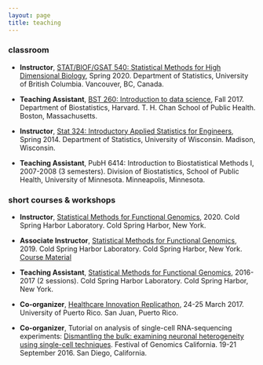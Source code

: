 ```yaml
---
layout: page
title: teaching
---
```


<!-- Global site tag (gtag.js) - Google Analytics -->
<script async src="https://www.googletagmanager.com/gtag/js?id=UA-110175023-1"></script>
<script>
  window.dataLayer = window.dataLayer || [];
  function gtag(){dataLayer.push(arguments);}
  gtag('js', new Date());

  gtag('config', 'UA-110175023-1');
</script>


### classroom

- **Instructor**, [STAT/BIOF/GSAT 540: Statistical Methods for High Dimensional Biology](https://stat540-ubc.github.io/), Spring 2020. Department of Statistics, University of British Columbia. Vancouver, BC, Canada.

- **Teaching Assistant**, [BST 260: Introduction to data science](https://datasciencelabs.github.io), Fall 2017. Department of Biostatistics, Harvard. T. H. Chan School of Public Health. Boston, Massachusetts. 

- **Instructor**, [Stat 324: Introductory Applied Statistics for Engineers](stat324.html), Spring 2014. Department of Statistics, University of Wisconsin. Madison, Wisconsin.

- **Teaching Assistant**, PubH 6414: Introduction to Biostatistical Methods I, 2007-2008 (3 semesters). Division of Biostatistics, School of Public Health, University of Minnesota. Minneapolis, Minnesota.


### short courses & workshops

- **Instructor**, [Statistical Methods for Functional Genomics](https://meetings.cshl.edu/courses.aspx?course=c-data&year=20), 2020. Cold Spring Harbor Laboratory. Cold Spring Harbor, New York. 

- **Associate Instructor**, [Statistical Methods for Functional Genomics](https://meetings.cshl.edu/courses.aspx?course=c-data&year=19), 2019. Cold Spring Harbor Laboratory. Cold Spring Harbor, New York. [Course Material](https://kkorthauer.org/fungeno2019)
			
- **Teaching Assistant**, [Statistical Methods for Functional Genomics](https://meetings.cshl.edu/courses.aspx?course=C-DATA&year=17), 2016-2017 (2 sessions). Cold Spring Harbor Laboratory. Cold Spring Harbor, New York. 

- **Co-organizer**, [Healthcare Innovation Replicathon](https://idi-bd2k.hpcf.upr.edu/2017/03/29/healthcare-innovation-replicathon-2017-and-data-carpentry-instructor-training/), 24-25 March 2017. University of Puerto Rico. San Juan, Puerto Rico. 

- **Co-organizer**, Tutorial on analysis of single-cell RNA-sequencing experiments: [Dismantling the bulk: examining neuronal heterogeneity using single-cell techniques](https://kdkorthauer.github.io/FestivalWorkshopVignettes/). Festival of Genomics California. 19-21 September 2016. San Diego, California.




